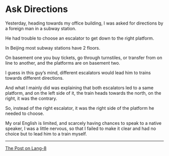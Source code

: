 # Ask Directions

Yesterday, heading towards my office building, I was asked for directions by a foreign man in a subway station.

He had trouble to choose an escalator to get down to the right platform.

In Beijing most subway stations have 2 floors.

On basement one you buy tickets, go through turnstiles, or transfer from on line to another, and the platforms are on basement two.

I guess in this guy’s mind, different escalators would lead him to trains towards different directions.

And what I mainly did was explaining that both escalators led to a same platform, and on the left side of it, the train heads towards the north, on the right, it was the contrary.

So, instead of the right escalator, it was the right side of the platform he needed to choose.

My oral English is limited, and scarcely having chances to speak to a native speaker, I was a little nervous, so that I failed to make it clear and had no choice but to lead him to a train myself.

---

[The Post on Lang-8](http://lang-8.com/1358180/journals/287182043488962301906670945174654552096)
